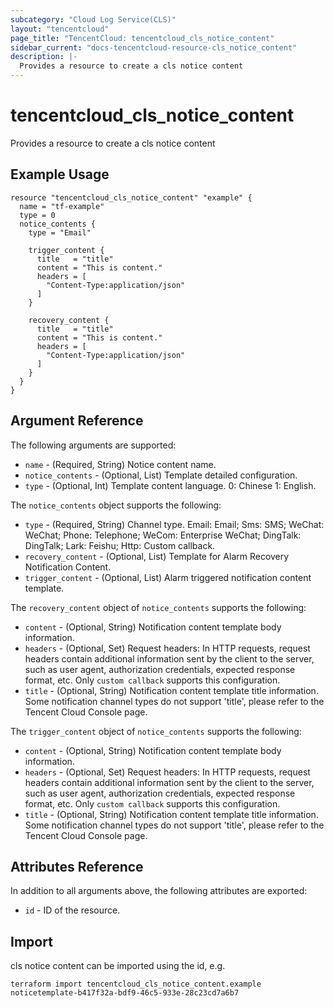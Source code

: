 ```yaml
---
subcategory: "Cloud Log Service(CLS)"
layout: "tencentcloud"
page_title: "TencentCloud: tencentcloud_cls_notice_content"
sidebar_current: "docs-tencentcloud-resource-cls_notice_content"
description: |-
  Provides a resource to create a cls notice content
---
```


# tencentcloud_cls_notice_content

Provides a resource to create a cls notice content

## Example Usage

```hcl
resource "tencentcloud_cls_notice_content" "example" {
  name = "tf-example"
  type = 0
  notice_contents {
    type = "Email"

    trigger_content {
      title   = "title"
      content = "This is content."
      headers = [
        "Content-Type:application/json"
      ]
    }

    recovery_content {
      title   = "title"
      content = "This is content."
      headers = [
        "Content-Type:application/json"
      ]
    }
  }
}
```

## Argument Reference

The following arguments are supported:

* `name` - (Required, String) Notice content name.
* `notice_contents` - (Optional, List) Template detailed configuration.
* `type` - (Optional, Int) Template content language. 0: Chinese 1: English.

The `notice_contents` object supports the following:

* `type` - (Required, String) Channel type. Email: Email; Sms: SMS; WeChat: WeChat; Phone: Telephone; WeCom: Enterprise WeChat; DingTalk: DingTalk; Lark: Feishu; Http: Custom callback.
* `recovery_content` - (Optional, List) Template for Alarm Recovery Notification Content.
* `trigger_content` - (Optional, List) Alarm triggered notification content template.

The `recovery_content` object of `notice_contents` supports the following:

* `content` - (Optional, String) Notification content template body information.
* `headers` - (Optional, Set) Request headers: In HTTP requests, request headers contain additional information sent by the client to the server, such as user agent, authorization credentials, expected response format, etc. Only `custom callback` supports this configuration.
* `title` - (Optional, String) Notification content template title information. Some notification channel types do not support 'title', please refer to the Tencent Cloud Console page.

The `trigger_content` object of `notice_contents` supports the following:

* `content` - (Optional, String) Notification content template body information.
* `headers` - (Optional, Set) Request headers: In HTTP requests, request headers contain additional information sent by the client to the server, such as user agent, authorization credentials, expected response format, etc. Only `custom callback` supports this configuration.
* `title` - (Optional, String) Notification content template title information. Some notification channel types do not support 'title', please refer to the Tencent Cloud Console page.

## Attributes Reference

In addition to all arguments above, the following attributes are exported:

* `id` - ID of the resource.




## Import

cls notice content can be imported using the id, e.g.

```
terraform import tencentcloud_cls_notice_content.example noticetemplate-b417f32a-bdf9-46c5-933e-28c23cd7a6b7
```

